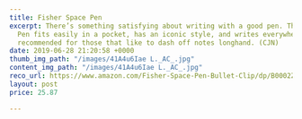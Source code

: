 ```yaml
---
title: Fisher Space Pen
excerpt: There’s something satisfying about writing with a good pen. The Fisher Space
  Pen fits easily in a pocket, has an iconic style, and writes everywhere. Highly
  recommended for those that like to dash off notes longhand. (CJN)
date: 2019-06-28 21:20:58 +0000
thumb_img_path: "/images/41A4u6Iae L._AC_.jpg"
content_img_path: "/images/41A4u6Iae L._AC_.jpg"
reco_url: https://www.amazon.com/Fisher-Space-Pen-Bullet-Clip/dp/B0002ZQB4M/ref=as_li_ss_tl?crid=3GK3NXWHUTITY&keywords=fisher+space+pen&qid=1581373141&sprefix=ipad+pro,aps,159&sr=8-5&linkCode=ll1&tag=noahbrierdotc-20&linkId=655eeca9da60d44771e998d3abfb65e7&language=en_US
layout: post
price: 25.87

---
```

